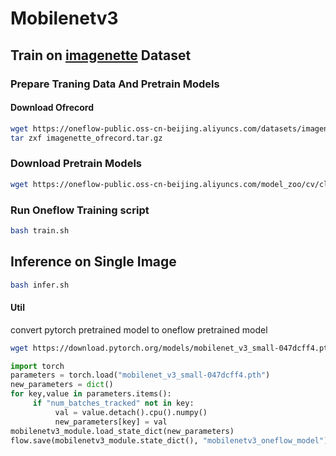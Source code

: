 # Mobilenetv3

## Train on [imagenette](https://github.com/fastai/imagenette) Dataset

### Prepare Traning Data And Pretrain Models

#### Download Ofrecord

```bash
wget https://oneflow-public.oss-cn-beijing.aliyuncs.com/datasets/imagenette_ofrecord.tar.gz
tar zxf imagenette_ofrecord.tar.gz
```

### Download Pretrain Models

```bash
wget https://oneflow-public.oss-cn-beijing.aliyuncs.com/model_zoo/cv/classification/mobilenetv3/mobilenetv3_oneflow_model.tar.gz
```

### Run Oneflow Training script

```bash
bash train.sh
```


## Inference on Single Image

```bash
bash infer.sh
```

#### Util

convert pytorch pretrained model to oneflow pretrained model

```sh
wget https://download.pytorch.org/models/mobilenet_v3_small-047dcff4.pth
```

```python
import torch
parameters = torch.load("mobilenet_v3_small-047dcff4.pth")
new_parameters = dict()
for key,value in parameters.items():
     if "num_batches_tracked" not in key:
          val = value.detach().cpu().numpy()
          new_parameters[key] = val
mobilenetv3_module.load_state_dict(new_parameters)
flow.save(mobilenetv3_module.state_dict(), "mobilenetv3_oneflow_model")
```
